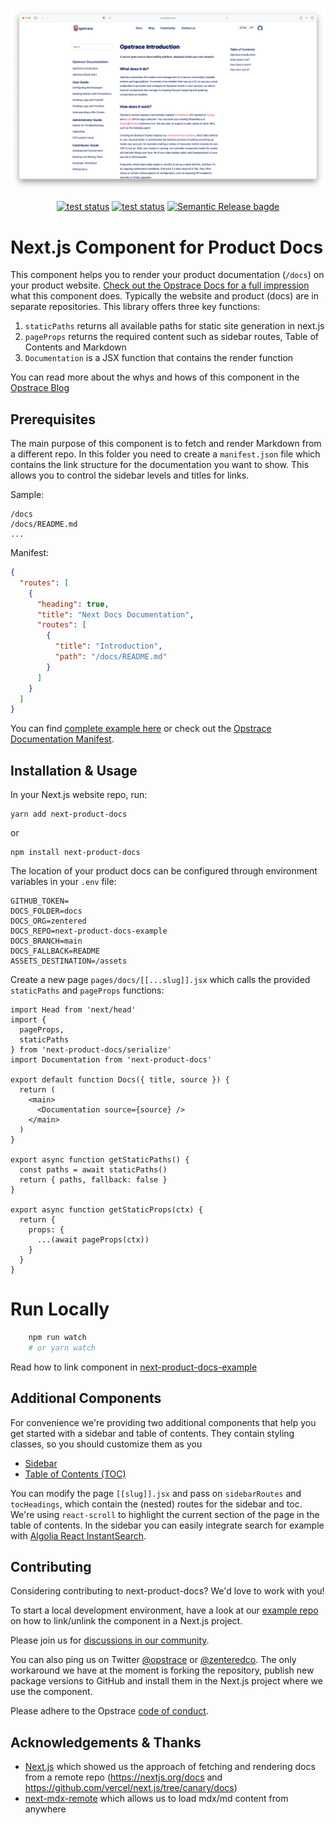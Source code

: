 <p align="center">
  <img src="assets/opstrace-docs.png">
</p>

<p align="center">
  <a href="https://github.com/opstrace/next-product-docs/actions/workflows/publish.yml"><img alt="test status" src="https://github.com/opstrace/next-product-docs/actions/workflows/publish.yml/badge.svg" /></a>
  <a href="https://github.com/opstrace/next-product-docs/actions/workflows/test.yml"><img alt="test status" src="https://github.com/opstrace/next-product-docs/actions/workflows/test.yml/badge.svg" /></a>
  <a href="https://semantic-release.gitbook.io/semantic-release/"><img alt="Semantic Release bagde" src="https://img.shields.io/badge/%20%20%F0%9F%93%A6%F0%9F%9A%80-semantic--release-e10079.svg" /></a>
</p>

# Next.js Component for Product Docs

This component helps you to render your product documentation (`/docs`) on your
product website.
[Check out the Opstrace Docs for a full impression](https://opstrace.com/docs)
what this component does. Typically the website and product (docs) are in
separate repositories. This library offers three key functions:

1. `staticPaths` returns all available paths for static site generation in
   next.js
2. `pageProps` returns the required content such as sidebar routes, Table of
   Contents and Markdown
3. `Documentation` is a JSX function that contains the render function

You can read more about the whys and hows of this component in the
[Opstrace Blog](http://opstrace.com/blog/product-documentation-with-nextjs)

## Prerequisites

The main purpose of this component is to fetch and render Markdown from a
different repo. In this folder you need to create a `manifest.json` file which
contains the link structure for the documentation you want to show. This allows
you to control the sidebar levels and titles for links.

Sample:

```
/docs
/docs/README.md
...
```

Manifest:

```json
{
  "routes": [
    {
      "heading": true,
      "title": "Next Docs Documentation",
      "routes": [
        {
          "title": "Introduction",
          "path": "/docs/README.md"
        }
      ]
    }
  ]
}
```

You can find
[complete example here](https://github.com/zentered/next-product-docs-example/blob/main/docs/manifest.json)
or check out the
[Opstrace Documentation Manifest](https://github.com/opstrace/opstrace/blob/main/docs/manifest.json).

## Installation & Usage

In your Next.js website repo, run:

    yarn add next-product-docs

or

    npm install next-product-docs

The location of your product docs can be configured through environment
variables in your `.env` file:

```
GITHUB_TOKEN=
DOCS_FOLDER=docs
DOCS_ORG=zentered
DOCS_REPO=next-product-docs-example
DOCS_BRANCH=main
DOCS_FALLBACK=README
ASSETS_DESTINATION=/assets
```

Create a new page `pages/docs/[[...slug]].jsx` which calls the provided
`staticPaths` and `pageProps` functions:

```
import Head from 'next/head'
import {
  pageProps,
  staticPaths
} from 'next-product-docs/serialize'
import Documentation from 'next-product-docs'

export default function Docs({ title, source }) {
  return (
    <main>
      <Documentation source={source} />
    </main>
  )
}

export async function getStaticPaths() {
  const paths = await staticPaths()
  return { paths, fallback: false }
}

export async function getStaticProps(ctx) {
  return {
    props: {
      ...(await pageProps(ctx))
    }
  }
}
```

# Run Locally

```bash
    npm run watch
    # or yarn watch
```

Read how to link component in
[next-product-docs-example](https://github.com/zentered/next-product-docs-example)

## Additional Components

For convenience we're providing two additional components that help you get
started with a sidebar and table of contents. They contain styling classes, so
you should customize them as you

- [Sidebar](https://github.com/zentered/next-product-docs-example/blob/main/components/Sidebar.jsx)
- [Table of Contents (TOC)](https://github.com/zentered/next-product-docs-example/blob/main/components/Toc.jsx)

You can modify the page `[[slug]].jsx` and pass on `sidebarRoutes` and
`tocHeadings`, which contain the (nested) routes for the sidebar and toc. We're
using `react-scroll` to highlight the current section of the page in the table
of contents. In the sidebar you can easily integrate search for example with
[Algolia React InstantSearch](https://www.algolia.com/doc/guides/building-search-ui/what-is-instantsearch/react/).

## Contributing

Considering contributing to next-product-docs? We'd love to work with you!

To start a local development environment, have a look at our
[example repo](https://github.com/zentered/next-product-docs-example/blob/main/package.json#L20)
on how to link/unlink the component in a Next.js project.

Please join us for
[discussions in our community](https://go.opstrace.com/community).

You can also ping us on Twitter [@opstrace](http://twitter.com/opstrace) or
[@zenteredco](http://twitter.com/zenteredco). The only workaround we have at the
moment is forking the repository, publish new package versions to GitHub and
install them in the Next.js project where we use the component.

Please adhere to the Opstrace
[code of conduct](https://github.com/opstrace/opstrace/blob/main/CODE_OF_CONDUCT.md).

## Acknowledgements & Thanks

- [Next.js](https://nextjs.org) which showed us the approach of fetching and
  rendering docs from a remote repo (https://nextjs.org/docs and
  https://github.com/vercel/next.js/tree/canary/docs)
- [next-mdx-remote](https://github.com/hashicorp/next-mdx-remote) which allows
  us to load mdx/md content from anywhere
